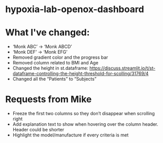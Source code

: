 # hypoxia-lab-openox-dashboard

# What I've changed:
- ‘Monk ABC’ -> ‘Monk ABCD’
- ‘Monk DEF’ -> ‘Monk EFG’
- Removed gradient color and the progress bar
- Removed column related to BMI and Age
- Changed the height in st.dataframe: https://discuss.streamlit.io/t/st-dataframe-controlling-the-height-threshold-for-scolling/31769/4 
- Changed all the “Patients” to “Subjects”

# Requests from Mike
- Freeze the first two columns so they don’t disappear when scrolling right
- Add explanation text to show when hovering over the column header. Header could be shorter
- Highlight the model/manufacture if every criteria is met
